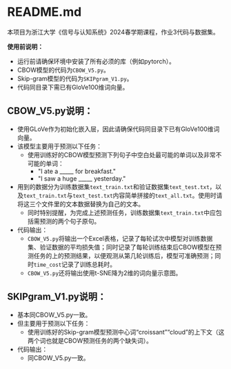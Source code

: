 # README.md

本项目为浙江大学《信号与认知系统》2024春学期课程，作业3代码与数据集。

**使用前说明：**
- 运行前请确保环境中安装了所有必须的库（例如pytorch）。
- CBOW模型的代码为`CBOW_V5.py`。
- Skip-gram模型的代码为`SKIPgram_V1.py`。
- 代码同目录下需已有GloVe100维词向量。

## CBOW_V5.py说明：
- 使用GLoVe作为初始化嵌入层，因此请确保代码同目录下已有GloVe100维词向量。
- 该模型主要用于预测以下任务：
  - 使用训练好的CBOW模型预测下列句子中空白处最可能的单词以及非常不可能的单词：
    - "I ate a _____ for breakfast."
    - "I saw a huge _____ yesterday."
- 用到的数据分为训练数据集`text_train.txt`和验证数据集`text_test.txt`，以及`text_train.txt`与`text_test.txt`内容简单拼接的`text_all.txt`。使用时请将这三个文件里的文本数据替换为自己的文本。
  - 同时特别提醒，为完成上述预测任务，训练数据集`text_train.txt`中应包括需预测的两个句子原句。
- 代码输出：
  - `CBOW_V5.py`将输出一个Excel表格，记录了每轮试次中模型对训练数据集、验证数据的平均损失值；同时记录了每轮训练结束后CBOW模型在预测任务的上的预测结果，以便观测从第几轮训练后，模型可准确预测；同时`time_cost`记录了训练总耗时。
  - `CBOW_V5.py`还将输出使用t-SNE降为2维的词向量示意图。

## SKIPgram_V1.py说明：
- 基本同CBOW_V5.py一致。
- 但主要用于预测以下任务：
  - 使用训练好的Skip-gram模型预测中心词“croissant”“cloud”的上下文（这两个词也就是CBOW预测任务的两个缺失词）。
- 代码输出：
  - 同CBOW_V5.py一致。
